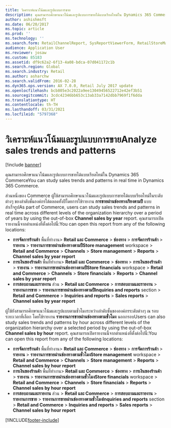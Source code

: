 ```yaml
---
title: วิเคราะห์แนวโน้มและรูปแบบการขาย
description: คุณสามารถศึกษาแนวโน้มและรูปแบบการขายได้แบบเรียลไทม์ใน Dynamics 365 Commerce
author: ashishmsft
ms.date: 06/20/2017
ms.topic: article
ms.prod: ''
ms.technology: ''
ms.search.form: RetailChannelReport, SysReportViewerForm, RetailStoreManagementWorkspace
audience: Application User
ms.reviewer: josaw
ms.custom: 85183
ms.assetid: df9c62a2-6f13-4a08-bdca-07d041172c1b
ms.search.region: Global
ms.search.industry: Retail
ms.author: asharchw
ms.search.validFrom: 2016-02-28
ms.dyn365.ops.version: AX 7.0.0, Retail July 2017 update
ms.openlocfilehash: bcb805e3c2022a9ee13049456522712e42ef3b51
ms.sourcegitcommit: 3cdc42346bb653c13ab33a7142dbb7969f1f6dda
ms.translationtype: HT
ms.contentlocale: th-TH
ms.lasthandoff: 03/31/2021
ms.locfileid: "5797368"
---
```

# <a name="analyze-sales-trends-and-patterns"></a><span data-ttu-id="5d055-103">วิเคราะห์แนวโน้มและรูปแบบการขาย</span><span class="sxs-lookup"><span data-stu-id="5d055-103">Analyze sales trends and patterns</span></span>

[!include [banner](includes/banner.md)]

<span data-ttu-id="5d055-104">คุณสามารถศึกษาแนวโน้มและรูปแบบการขายได้แบบเรียลไทม์ใน Dynamics 365 Commerce</span><span class="sxs-lookup"><span data-stu-id="5d055-104">You can study sales trends and patterns in real time in Dynamics 365 Commerce.</span></span>

<span data-ttu-id="5d055-105">ส่วนหนึ่งของ Commerce ผู้ใช้สามารถศึกษาแนวโน้มและรูปแบบการขายได้แบบเรียลไทม์ในระดับต่างๆ ของลำดับชั้นองค์กรได้ตลอดทั้งปีโดยการใช้รายงาน **การขายผ่านช่องทางเรียงตามปี** แบบสำเร็จรูป</span><span class="sxs-lookup"><span data-stu-id="5d055-105">As part of Commerce, users can study sales trends and patterns in real time across different levels of the organization hierarchy over a period of years by using the out-of-box **Channel sales by year** report.</span></span> <span data-ttu-id="5d055-106">คุณสามารถเปิดรายงานนี้จากตำแหน่งที่ตั้งต่อไปนี้:</span><span class="sxs-lookup"><span data-stu-id="5d055-106">You can open this report from any of the following locations:</span></span>

- <span data-ttu-id="5d055-107">**การจัดการร้านค้า** พื้นที่ทำงาน&gt; **Retail และ Commerce** &gt; **ช่องทาง** &gt; **การจัดการร้านค้า** &gt; **รายงาน** &gt; **รายงานการขายผ่านช่องทางตามปี**</span><span class="sxs-lookup"><span data-stu-id="5d055-107">**Store management** workspace &gt; **Retail and Commerce** &gt; **Channels** &gt; **Store management** &gt; **Reports** &gt; **Channel sales by year report**</span></span>
- <span data-ttu-id="5d055-108">**การเงินของร้านค้า** พื้นที่ทำงาน&gt; **Retail และ Commerce** &gt; **ช่องทาง** &gt; **การเงินของร้านค้า** &gt; **รายงาน** &gt; **รายงานการขายผ่านช่องทางตามปี**</span><span class="sxs-lookup"><span data-stu-id="5d055-108">**Store financials** workspace &gt; **Retail and Commerce** &gt; **Channels** &gt; **Store financials** &gt; **Reports** &gt; **Channel sales by year report**</span></span>
- <span data-ttu-id="5d055-109">**การสอบถามและรายงาน** ส่วน &gt; **Retail และ Commerce** &gt; **การสอบถามและรายงาน** &gt; **รายงานการขาย** &gt; **รายงานการขายผ่านช่องทางตามปี**</span><span class="sxs-lookup"><span data-stu-id="5d055-109">**Inquiries and reports** section &gt; **Retail and Commerce** &gt; **Inquiries and reports** &gt; **Sales reports** &gt; **Channel sales by year report**</span></span>

<span data-ttu-id="5d055-110">ผู้ใช้ยังสามารถศึกษาแนวโน้มและรูปแบบตามชั่วโมงระหว่างลำดับชั้นขององค์กรระดับต่างๆ ณ รอบระยะเวลาที่เลือก โดยใช้รายงาน **รายงานการขายผ่านช่องทางตามชั่วโมง** นอกกรอบ</span><span class="sxs-lookup"><span data-stu-id="5d055-110">Users can also study sales trends and patterns by hour across different levels of the organization hierarchy over a selected period by using the out-of-box **Channel sales by hour** report.</span></span> <span data-ttu-id="5d055-111">คุณสามารถเปิดรายงานนี้จากตำแหน่งที่ตั้งต่อไปนี้:</span><span class="sxs-lookup"><span data-stu-id="5d055-111">You can open this report from any of the following locations:</span></span>

- <span data-ttu-id="5d055-112">**การจัดการร้านค้า** พื้นที่ทำงาน&gt; **Retail และ Commerce** &gt; **ช่องทาง** &gt; **การจัดการร้านค้า** &gt; **รายงาน** &gt; **รายงานการขายผ่านช่องทางตามชั่วโมง**</span><span class="sxs-lookup"><span data-stu-id="5d055-112">**Store management** workspace &gt; **Retail and Commerce** &gt; **Channels** &gt; **Store management** &gt; **Reports** &gt; **Channel sales by hour report**</span></span>
- <span data-ttu-id="5d055-113">**การเงินของร้านค้า** พื้นที่ทำงาน&gt; **Retail และ Commerce** &gt; **ช่องทาง** &gt; **การเงินของร้านค้า** &gt; **รายงาน** &gt; **รายงานการขายผ่านช่องทางตามชั่วโมง**</span><span class="sxs-lookup"><span data-stu-id="5d055-113">**Store financials** workspace &gt; **Retail and Commerce** &gt; **Channels** &gt; **Store financials** &gt; **Reports** &gt; **Channel sales by hour report**</span></span>
- <span data-ttu-id="5d055-114">**การสอบถามและรายงาน** ส่วน &gt; **Retail และ Commerce** &gt; **การสอบถามและรายงาน** &gt; **รายงานการขาย** &gt; **รายงานการขายผ่านช่องทางตามชั่วโมง**</span><span class="sxs-lookup"><span data-stu-id="5d055-114">**Inquiries and reports** section &gt; **Retail and Commerce** &gt; **Inquiries and reports** &gt; **Sales reports** &gt; **Channel sales by hour report**</span></span>


[!INCLUDE[footer-include](../includes/footer-banner.md)]